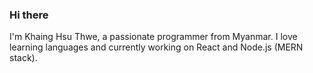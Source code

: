 ### Hi there
I'm Khaing Hsu Thwe, a passionate programmer from Myanmar. I love learning languages and currently working on React and  Node.js (MERN stack). 
